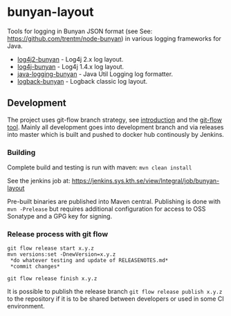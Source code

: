 # bunyan-layout

Tools for logging in Bunyan JSON format (see See: https://github.com/trentm/node-bunyan)
in various logging frameworks for Java.

* [log4j2-bunyan](log4j2-bunyan/) - Log4j 2.x log layout.
* [log4j-bunyan](log4j-bunyan/) - Log4j 1.4.x log layout. 
* [java-logging-bunyan](java-logging-bunyan/) - Java Util Logging log formatter.
* [logback-bunyan](logback-bunyan/) - Logback classic log layout.

## Development

The project uses git-flow branch strategy, see
[introduction](http://nvie.com/posts/a-successful-git-branching-model/)
and the [git-flow tool](https://github.com/nvie/gitflow). Mainly all
development goes into development branch and via releases into master
which is built and pushed to docker hub continously by Jenkins.

### Building

Complete build and testing is run with maven: `mvn clean install`

See the jenkins job at:
https://jenkins.sys.kth.se/view/Integral/job/bunyan-layout

Pre-built binaries are published into Maven central. Publishing is done
with `mvn -Prelease` but requires additional configuration for access
to OSS Sonatype and a GPG key for signing.

### Release process with git flow

```
git flow release start x.y.z
mvn versions:set -DnewVersion=x.y.z
 *do whatever testing and update of RELEASENOTES.md*
 *commit changes*

git flow release finish x.y.z
```

It is possible to publish the release branch `git flow release publish x.y.z` to the 
repository if it is to be shared between developers or used in some CI environment.
